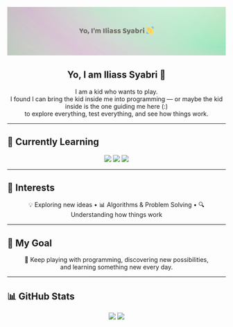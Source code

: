 <p align="center">
  <img src="https://raw.githubusercontent.com/ilSyAbRi/ilSyAbRi/main/banner6.png" alt="Header Banner" />
</p>

<h2 align="center">Yo, I am Iliass Syabri 👋</h2>

<p align="center">
I am a kid who wants to play.<br>
I found I can bring the kid inside me into programming — or maybe the kid inside is the one guiding me here (:)<br>
to explore everything, test everything, and see how things work.
</p>

---

## 🚀 Currently Learning
<p align="center">
  <img src="https://img.shields.io/badge/C-87CEEB?style=for-the-badge&logo=c&logoColor=black" />
  <img src="https://img.shields.io/badge/Linux-FFD1DC?style=for-the-badge&logo=linux&logoColor=black" />
  <img src="https://img.shields.io/badge/Makefiles-DDA0DD?style=for-the-badge&logo=gnu&logoColor=black" />
</p>

---

## 🧠 Interests
<p align="center">
💡 Exploring new ideas • 📊 Algorithms & Problem Solving • 🔍 Understanding how things work  
</p>

---

## 🎯 My Goal
<p align="center">
🎨 Keep playing with programming, discovering new possibilities,<br>
and learning something new every day.
</p>

---

## 📊 GitHub Stats
<p align="center">
  <img src="https://github-readme-stats.vercel.app/api?username=ilSyAbRi&show_icons=true&theme=tokyonight" />
  <img src="https://github-readme-stats.vercel.app/api/top-langs/?username=ilSyAbRi&layout=compact&theme=tokyonight" />
</p>
